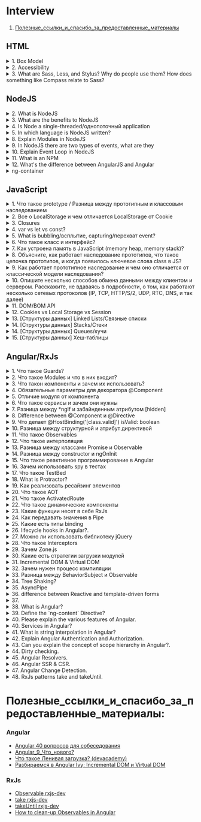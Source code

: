 # Interview 
1. [Полезные_ссылки_и_спасибо_за_предоставленные_материалы](#Полезные_ссылки_и_спасибо_за_предоставленные_материалы)

## HTML
<details>
<summary>1. Box Model</summary>
<div>

Every element in CSS is a box.
Box-Model areas: border, margin, padding, content.

If we are talking about Box Model we need to remember about `box-sizing`.  
> default value `content box`

the most popular value is `border-box`.  
  
**For example:**   
I have a box with the property `width: 100px` 
if I set `padding: 20px` and `border: 2px` 
By default extra pixels add to the total size of my box so now `width` equivalent 122px.

But, if I use `box-sizing: border-box,` padding and border will be included
in my box and that means that I will get just 100px size.

</div>
</details>

<details>
<summary>2. Accessibility</summary>
<div>  

### aria-label
The `aria-label` attribute is used to define/определить a string that labels/помечает the current element. 
Use it in cases where a text label is not visible on the screen.  

Example of `aria-label` attribute:  
```html
<button aria-label="Close" onclick="myDialog.close()">X</button>
``` 
Since there is nothing indicating that the purpose of the 
button is to close the dialog, the ``aria-label`` attribute
is used to provide the label to any assistive/`[əsˈɪstɪv]`вспомогательных technologies.


### aria-labelledby
The `aria-labelledby` attribute establishes`[ɪstˈæblɪʃɪz]устанавливает` relationships between objects and their label(s)  

Example of `aria-labelledby` attribute - Multiple Labels:  
```html
<div id="myBillingId">Billing</div>

<div>
    <div id="myNameId">Name</div>
    <input type="text" aria-labelledby="myBillingId myNameId"/>
</div>
<div>
    <div id="myAddressId">Address</div>
    <input type="text" aria-labelledby="myBillingId myAddressId"/>
</div>
```  
Example of `aria-labelledby` attribute - Dialog Label:  
```html
<div role="dialog" aria-labelledby="dialogheader">
    <h2 id="dialogheader">Choose a File</h2>
    ... Dialog contents
</div>
```  
Example of `aria-labelledby` attribute - Radio Groups:  
```html
<div id="radio_label">My radio label</div>
<ul role="radiogroup" aria-labelledby="radio_label">
    <li role="radio">Item #1</li>
    <li role="radio">Item #2</li>
    <li role="radio">Item #3</li>
</ul>
```

![ARIA_alert](ada/ARIA_alert.png)  

![ARIA_btn](ada/ARIA_btn.png)  

![ARIA_checkbox](ada/ARIA_checkbox.png)  

![ARIA_relationship](ada/ARIA_relationship.png)  

- [How I do an accessibility check](https://www.youtube.com/watch?v=cOmehxAU_4s)
- [Intro to ARIA -- A11ycasts](https://www.youtube.com/watch?v=g9Qff0b-lHk)
- [The Best Pro Tips for A11Y in Angular - JavaScript Marathon](https://www.youtube.com/watch?v=JsS052A1CVg&list=PL8TAr06qc9fWkHW3A0CANMT5DeWG5pSxZ&index=2&t=0s)
- [Repository of the app built](https://github.com/danmt/a11y-tips) 
- [WAI-ARIA authoring practices](https://www.w3.org/TR/wai-aria-practices-1.1/)
- [DEV account with a library of a11y in Angular articles](https://dev.to/danmt)
- [simplyaccessible.com](http://simplyaccessible.com/)
- [angular.io/guide/accessibility](https://angular.io/guide/accessibility)
- [Angular Accessibility 101](https://labs.thisdot.co/training/AngularAccessibility101)

</div>
</details>

<details>
<summary>3. What are Sass, Less, and Stylus? Why do people use them? How does something like Compass relate to Sass?</summary>
<div>

### What are Sass, Less, and Stylus? 
 - CSS preprocessors.
 
### Why do people use them?
 - in order not to duplicate the code, you can create mixins and use the functions
 - convenient nested syntax
 - variables (in pure CSS now it is also possible to use variables, but this is not always convenient)
 
### How does something like Compass relate to Sass?
Compass is a framework for CSS(built on Sass).
like Sass, Compass supports variables, mixins, nesting, functions, mathematical calculations 

</div>
</details>

## NodeJS
<details>
<summary>2. What is NodeJS</summary>
<div>

It is a JavaScript runtime environment built on Chrome's V8 JavaScript engine that helps 
in the execution/выполнение of JavaScript code server-side.

</div>
</details>
<details>
<summary>3. What are the benefits to NodeJS</summary>
<div>

1. **Single programming language**  
Developers can write front-end and back-end web application in JavaScript.
Also, you can test the source code of Node.JS by using Jasmin
1. **Higher performance**  
Node.JS runs the JavaScript code via/через Google V8 JavaScript engine and it compiles
the JavaScript code directly into the machine code.  
This process makes the implementation of codes easier and faster.
1. Node.js uses an event-driven/управляемую событиями, non-blocking Input/Output model 
that makes it lightweight and efficient.
I/O refers to input/output. It can be anything ranging from reading/writing local 
files to making an HTTP request to an API.
1. **Easy Scalability**    
Node.JS is regarded as the best option for micro-service architecture 
1. Node.js package ecosystem, **npm**, is the largest 
ecosystem of open source libraries in the world. 

</div>
</details>
<details>
<summary>4. Is Node a single-threaded/однопоточный application</summary>
<div>

Node. js is a single threaded language which/который in background uses 
multiple threads to execute/выполнять asynchronous code. 

</div>
</details>
<details>
<summary>5. In which language is NodeJS written?</summary>
<div>

C/C++ and JavaScript

</div>
</details>
<details>
<summary>8. Explain Modules in NodeJS</summary>
<div>

Module in Node.js is a simple or complex functionality organized in single or 
multiple JavaScript files which can be reused throughout the Node.js application.

Each module in Node.js has its own context, so it cannot interfere with other modules.

</div>
</details>
<details>
<summary>9. In NodeJS there are two types of events, what are they</summary>
<div>



</div>
</details>
<details>
<summary>10. Explain Event Loop in NodeJS</summary>
<div>



</div>
</details>
<details>
<summary>11. What is an NPM</summary>
<div>



</div>
</details>
<details>
<summary>12. What's the difference between AngularJS and Angular</summary>
<div>

Angular is based on TypeScript while AngularJS is based on JavaScript.  

- Architecture:
**Angular JS:** Supports Model-View-Controller design. The view processes the 
information available in the model to generate the output.  
**Angular:** Uses components and directives. Components are the directives with a template.  

- Mobile support:
**Angular JS:** Does not supported by mobile browsers.  
**Angular:** But Angular supported by all the popular mobile browsers.  

- Routing:
**AngularJS:** uses `$routeprovider.when()`.
**Angular:** uses `@RouteConfig{(…)}`.


</div>
</details>
<details>
<summary>ng-container</summary>
<div>

The Angular `<ng-container>` is a grouping element that doesn't interfere/не мешает 
with styles or layout because Angular doesn't put it in the DOM.

We should use `<ng-container>` when we just want to apply multiple structural directives without
introducing any extra element in our DOM.

Also, wen we are using `*ngTemplateOutlet`
**Example:**  
```
<ng-container *ngTemplateOutlet='someTemplate'></ng-container>
<ng-template #someTemplate>...</ng-template>
```

</div>
</details>

## JavaScript 
<details>
<summary>1. Что такое prototype / Разница между прототипным и классовым наследованием</summary>
<div>

> Прототип это некоторый объект с помощью которого мы расширяем свойства объектов или классов,
и с помощью него мы можем устраивать определенной наследование внутри js.

Прототип это определенный объект который присутствует у объектов(в js все является объектами) 
и он вызывается сверху вниз.  
Т.е если мы находим какие-то поля или функции на верхнем уровне, мы обращаемся к ним,
если не находим, тогда идем в прототип.  

Разница между прототипным и классовым наследованием, в том что при классовом наследовании все 
поля и функции хранятся на верхнем уровне.

- [Классы, объекты и наследование в JavaScript](https://habr.com/ru/post/15444/)

</div>
</details>

<details>
<summary>2. Все о LocalStorage и чем отличается LocalStorage от Cookie</summary>
<div>

LocalStorage - локальное хранилище(которое находится именно в вашем браузере)ю Прелесть заключается в том,
что можно хранить любые данные и они будут доступны после перезагрузки страницы.  
Другими словами - это локальная и импровизированная база данных.  

Пример:  
```js
const myNumber = 42
localStorage.setItem('number', myNumber.toString())
localStorage.getItem('number') // "42"
localStorage.removeItem('number') // "42"
localStorage.getItem('number') // null
```
Проверить в DevTools, что лежит в LocalStorage:  
![devToolsLocalS.png](js/devToolsLocalS.png)  
P.S. LocalStorage работает для текущего домена.

**Особенности работы с LocalStorage:**   
- LocalStorage умеет работать только со строками.  
Пример сохранения и вывод объекта:
```js
const obj = {name: 'Max', age: 21};
localStorage.setItem('person', JSON.stringify(obj));
JSON.parse(localStorage.getItem('person')) // {name: "Max", age: 21}
```
- Если наше приложение открыто в разных вкладках, мы можем все это синхронизировать с помощью
специального события, которое может прослушивать объект **window**.  
Данное событие вызывается тогда, когда что-то записывается в LocalStorage.
```js
// В первой вкладке(любой) домена пишем код:
window.addEventListener('storage', event => {event})

// Во второй вкладке(любой) домена пишем код:
localStorage.setItem('temp', Date.now().toString())
```  
![devToolsLocalS2.png](js/devToolsLocalS2.png)  

**Чем отличается LocalStorage от Cookie:**
- LocalStorage намного больше по объему чем куки. Обычно это примерно 5mgb.
- Cookie работает с сервером, а LocalStorage нет(это только ваше локальное хранилище)

</div>
</details>

<details>
<summary>3. Closures</summary>
<div>

> Closures are the primary mechanism used to enable data privacy.  

To use a closure, you need to define a function inside another function.  

The variables of the outer scope are accessible inside the inner scope:  
```javascript
function outerFunc() {
  // the outer scope
  let outerVar = 'I am outside!';

  function innerFunc() {
    // the inner scope
    console.log(outerVar); // => logs "I am outside!"
  }

  innerFunc();
}

outerFunc();
``` 
**So, 2 things:**   
1. Scopes`области` can be nested`вложенные`
1. The variables of the outer scope are accessible inside the inner scope

**Example - setTimeout() callback:** 
```javascript
const message = 'Hello, World!';

setTimeout(function callback() {
  console.log(message); // logs "Hello, World!"
}, 1000);
```  
The `callback()` **is a closure** because it captures the variable `message`.  

**Example - forEach():** 
```javascript
let countEven = 0;
const items = [1, 5, 100, 10];

items.forEach(function iterator(number) {
  if (number % 2 === 0) {
    countEven++;
  }
});

countEven; // => 2
```  
The `iterator` **is a closure** because it captures the variable `countEven`.  

**Example:**  
*In the example above, the `.get()` method is defined inside the scope of `getSecret()`,
which gives it access to any variables from `getSecret()`, and makes it a privileged method. 
In this case, the parameter, `secret`.*
```javascript
const getSecret = (secret) => {
  return {
    get: () => secret
  };
};

test('Closure for object privacy.', assert => {
  const msg = '.get() should have access to the closure.';
  const expected = 1;
  const obj = getSecret(1);

  const actual = obj.get();

  try {
    assert.ok(secret, 'This throws an error.');
  } catch (e) {
    assert.ok(true, `The secret var is only available
      to privileged methods.`);
  }

  assert.equal(actual, expected, msg);
  assert.end();
});
```

- [closures](js/closures/closures.md)
- [A Simple Explanation of JavaScript Closures](https://dmitripavlutin.com/simple-explanation-of-javascript-closures/)
- [Master the JavaScript Interview: What is a Closure?](https://medium.com/javascript-scene/master-the-javascript-interview-what-is-a-closure-b2f0d2152b36)

</div>
</details>

<details>
<summary>4. var vs let vs const?</summary>
<div>

> Always use `const`, except when you know that the variable will change.  

**var:** 
- function scoped
- undefined when accessing a variable before it's declared
  
**let:** 
- block scoped
- you will get `ReferenceError` when accessing a variable before it's declared
  
**const:**
- block scoped
- you will get `ReferenceError` when accessing a variable before it's declared
- can't be reassigned  
**Example** of `const` object - reassigned:  
```javascript
const person = {
  name: 'Kim Kardashian'
}
person.name = 'Kim Kardashian West' // ✅ It's work.
person = {} // ❌ Assignment to constant variable. -> Error.
```   

![letScope.png](js/letScope.png)

- [var vs let vs const in JavaScript](https://tylermcginnis.com/var-let-const/)
</div>
</details>

<details>
<summary>5. What is bubbling/всплытие, capturing/перехват event?</summary>
<div>

**The standard DOM Events describes 3 phases of event propagation:**  
1. **Capturing** phase – the event goes down to the element.
1. **Target** phase – the event reached/`[riʧt]`берёт the target element.
1. **Bubbling** phase – the event bubbles up from the element.

## Bubbling
A bubbling event goes from the target element straight up. 

**Bubbling** - When an event happens on an element, it first runs the handlers/обработчики on it,
then on its parent, then all the way up on other ancestors/`[ˈænsɛstəz]`предков.  

Almost all events bubble. For example, a focus event does not bubble. 

## Stopping bubbling 
The method for it is `event.stopPropagation()`.  

**For instance, here `body.onclick` doesn’t work if you click on <button>:**  
```html
<body onclick="alert(`the bubbling doesn't reach here`)">
  <button onclick="event.stopPropagation()">Click me</button>
</body>
```

## Capturing  
**Capturing** - It's a dive handler/обработчик на погружение.  
To catch an event on the capturing phase, **we need to set the handler capture option to true**:  
```javascript
elem.addEventListener(..., {capture: true})
// or, just "true" is an alias to {capture: true}
elem.addEventListener(..., true) 
```

```html
<style>
  body * {
    margin: 10px;
    border: 1px solid blue;
  }
</style>

<form>FORM
  <div>DIV
    <p>P</p>
  </div>
</form>

<script>
  for(let elem of document.querySelectorAll('*')) {
    elem.addEventListener("click", e => alert(`Capturing: ${elem.tagName}`), true);
    elem.addEventListener("click", e => alert(`Bubbling: ${elem.tagName}`));
  }
</script>
```  
If you click on `<p>`, then the sequence is:  
1. `HTML → BODY → FORM → DIV → P` (**capturing** phase, the first listener):
1. `P → DIV → FORM → BODY → HTML` (**bubbling** phase, the second listener).

[Основы JavaScript #26 Всплытие и перехват события](https://www.youtube.com/watch?v=rI94le4tchw)

</div>
</details>

<details>
<summary>6. Что такое класс и интерфейс?</summary>
<div>

...

</div>
</details>
<details>
<summary>7. Как устроена память в JavaScript (memory heap, memory stack)?</summary>
<div>

...

</div>
</details>
<details>
<summary>8. Объясните, как работает наследование прототипов, что такое цепочка прототипов, и когда появилось ключевое слова class в JS?</summary>
<div>

...

</div>
</details>

<details>
<summary>9. Как работает прототипное наследование и чем оно отличается от классической модели наследования?</summary>
<div>

...

</div>
</details>

<details>
<summary>10. Опишите несколько способов обмена данными между клиентом и сервером. Расскажите, не вдаваясь в подробности, о том, как работают несколько сетевых протоколов (IP, TCP, HTTP/S/2, UDP, RTC, DNS, и так далее)</summary>
<div>

...

</div>
</details>

<details>
<summary>11. DOM/BOM API</summary>
<div>

#### DOM - «Объектная модель документа»
Если вы откроете панель инструментов разработчика и увидите там что-то вроде HTML,
то вы обнаружите, что на самом деле это — визуальное представление DOM.  
DOM формируется из написанного вами HTML-кода. В самом упрощенном варианте визуальное 
представление DOM будет выглядеть точно так же, как ваш простой HTML-код.   
> наиболее вероятная причина в различиях между написанным кодом и
> фактическим DOM в том, **что JavaScript может динамически изменять DOM** 

**Когда визуальное представление DOM отличается от HTML-кода?**  
Например, если в вашем HTML-коде есть ошибки, и браузер исправил их за вас.   

**Helpful links:**  
[Что такое DOM?](https://frontender.info/dom/)

#### BOM - Объектная модель браузера (Browser Object Model) 
Это множество "готовых" объектов, с помощью которых можно взаимодействовать с элементами
веб-страницы и самим браузером. В совокупности все эти объекты 
составляют **объектную модель браузера (BOM – Browser Object Model)**.  
На самом верху этой модели находится глобальный объект window. 
> переменные и функции объявленные в глобальной области видимости с помощью ключевого
> слова `var` автоматически становятся свойствами и методами объекта window.

**Основные объекты Browser Object Model:** window, navigator, history, location, screen, document.   
![browser-object-model.png](../img/browser-object-model.png)    

</div>
</details>
<details>
<summary>12. Cookies vs Local Storage vs Session</summary>
<div> 
   
![CookiesLocalStorSession.png](../img/CookiesLocalStorSession.png)    

</div>
</details>

<details>
<summary>13. [Структуры данных] Linked Lists/Связные списки</summary>
<div> 

Linked Lists относятся к структурам реализуемым на основе массивов 
(требование выделения непрерывного блока памяти).  
Так же к ним относятся стеки и кучи, очереди с приоритетом (которые часто создаются на основе куч)
и хеш-таблицы.

#### Зачем нужны Linked Lists/Связные списки если есть Array?
![LinkedList.png](../img/LinkedList.png)      
[Youtube - How To Implement Linked Lists With Test Driven Development In JavaScript](https://www.youtube.com/watch?v=gJjPWA8wpQg)
У меня есть объект но я не знаю его индекса и мне нужно вернуть следующий элемент после моего объекта:
Если это обычный массив  - мне нужно пройти весь массив пока я не найду 
полное совпадение моему объекту и потом взять следующий элемент массива
Если это Связанные списки -  Связанные списки это структура данных, в которой
каждый элемент содержит данные и указатель на следующий элемент списка 
(а если это двусвязный список, то также ссылку на предыдущий элемент). 
Это означает что я найду следующий объект за O(1).   

Для обычных массивов добавление или удаление элемента очень затратная операция.
Например если мы удаляем элемент по индексу, все последующие элементы сдвигаются.
В случае с linkedList нам нужно просто сказать head предыдущего элемента что теперь его 
следующим элементом станет другой элемент (т.е в случае со связанным списком при удалении 
или добавлении нового элемента не будет смещения [Связанные списки (Linked lists)](https://www.youtube.com/watch?v=r6e5cuzMaxE)) 
>Linked Lists позволяет найти следующий или предыдущий элемент за O(1), т.к. 
каждый объект может хранить ссылки на next и prev элементы.  
[Гид по computer science: 2.3. Связные списки](https://drive.google.com/file/d/1IGYqb4caqA5bj672C-GaKacwmuwtzL1_/view?usp=sharing)
[Youtoube Архив 2018 - Часть 11: Структуры данных: связные списки, деревья структур в JavaScript](https://www.youtube.com/watch?v=XNliOCBhYRY)
#### Big O - LinkedList vs Array
![LinkedListBigO.png](../img/LinkedListBigO.png)
</div>
</details>

<details>
<summary>14. [Структуры данных] Stacks/Стеки</summary>
<div> 

Стек — это структура данных типа LIFO (Last In, First Out — «последним пришел, первым ушел»), в которой
элементы добавляются или удаляются только сверху;  
[Гид по computer science: 2.4. Стеки и кучи. 38 page](https://drive.google.com/file/d/1IGYqb4caqA5bj672C-GaKacwmuwtzL1_/view?usp=sharing)  
> Стек можно реализовать на основе массива (отслеживая текущую длину стека) или на основе 
> односвязного списка (отслеживая head списка1). Как и в случае с очередями, реализация на основе массива проще, но 
> она накладывает ограничение на размер стека. Стек, реализованный на основе связного списка,
> может расти до тех пор, пока хватает памяти.

</div>
</details>

<details>
<summary>14. [Структуры данных] Queues/кучи</summary>
<div> 

> В js в стеке хранятся все значимые и не ссылочные типы данных, типа string.
В кучу попадают ссылочные типы данных (объекты, массивы).

Если говорить о структуре данных "Кучи"- используются в тех случаях, когда нужен быстрый доступ к
наибольшему (или наименьшему) элементу списка без необходимости сортировки остальной части списка. 
Именно поэтому кучи используются для реализации очередей с приоритетом:
 
[Youtoube Основы программирования. Эпизод первый.(stack, heap, ISA, Pipeline, etc...) - time 8:35](https://www.youtube.com/watch?v=JUpB_tqf8Lo)

</div>
</details>

<details>
<summary>15. [Структуры данных] Хеш-таблицы</summary>
<div> 


</div>
</details>

## Angular/RxJs

<details>
<summary>1. Что такое Guards?</summary>
<div>

Это сущность в angular, он имплементируется от определенного интерфейса,
который называется ``CanActivate`` , который решает можно ли пустить человека на 
запрашиваемую страницу(т.е можно ли загрузить компонент который отвечает за страницу).  

Он возвращает ``true||false``. Так же он может вернуть его в promise или observable.

Просто вешаем Guard на какой либо компонент и дальше в зависимости от описанных условий
мы говорим - можно ли его загрузить.

Пример:  
![Guard.png](angular/Guard.png) 

</div>
</details>

<details>
<summary>2. Что такое Modules и что в них входит?</summary>
<div>
Modules это некоторый набор angular сущностей? таких как компоненты, директивы, сервисы,
другие модули которые являются строительными блоками для системы.  

В angular приложении может быть больше одного модуля.
    
Пример:  
![modules.png](angular/modules.png)  

Модуль определяется декоратором ``@NgModule`` и далее у него присутствуют базовые настройки.  
P.S. - в ``bootstrap`` мы указываем тот компонент с которого нам необходимо загрузить данный модуль.
</div>
</details>

<details>
<summary>3. Что такон компоненты и зачем их использовать?</summary>
<div>
Это базовый строительный блок. Из компонента доставляется весь юзер интерфейс.  

![component.png](angular/component.png) 

Компоненты должны принадлежать к какому то ``@NgModule``. Т.е. нам необходимо регистрировать компоненты 
в массив ``declarations``, для того чтобы Angular мог их трекать и использовать:

![component1.png](angular/component1.png)
</div>
</details>

<details>
<summary>4. Обязательные параметры для декоратора @Component</summary>
<div>

Это либо ``template`` ``templateUrl`` -> у компонента всегда должен присутсвовать какой то шаблон
Параметр ``selector`` -> не является обязательным, потому что например когда мы в интеграционных тестах
мы можем создавать различные хост компоненты, которые не содержат  в себе ``selector``

</div>
</details>

<details>
<summary>5. Отличие модуля от компонента</summary>
<div>
Компоненты контролируют сам html и отображение, а модули состоят из одного или нескольких 
компонентов и служат определением того что в приципе есть в приложении. Т.е модуль
это коробочка которая содержит все составные части приложения, а компоненты
это непосредственно строительные блоки.
</div>
</details>

<details>
<summary>6. Что такое сервисы и зачем они нужны</summary>
<div>
Сервис в angular это модель данных где мы и храним все необходимые данные.   
Например в компоненте мы храним визуальную составляющую, а сервисы нужны что бы отделить 
данные от визуального представления. Т.е с данными мы работаем именно в сервисах.  

По большей части, они являются синглтонами. Т.е. мы регистрируем 1 инстанс сервиса
на все приложение, но при этом у нас есть гибкая возможность создавать их в более локальных вариациях
и использовать в рамках одного или нескольких компонентов. 
Синглтон - означает что существует единственный инстанс(экземпляр) данного сервиса и по сути
мы можем задавать ему какие то данные и использовать ровно те же самые данные в других местах.
</div>
</details>

<details>
<summary>7. Разница между *ngIf и забайнденным атрибутом [hidden]</summary>
<div>

``*ngIf``(меняет html) - эта директива убирает элемент полностью из ДОМ дерева.

``[hidden]``(не меняет html) - просто визуально скрывает элемент, добавляя ``display:none``
</div>
</details>

<details>
<summary>8. Difference between @Component и @Directive</summary>
<div>
@Component - contain some html and set the structure for the application.  

@Directive - control some behavior inside html (e.g. styles). Those. works within the component.
</div>
</details>

<details>
<summary>9. Что делает @HostBinding('[class.valid]') isValid: boolean</summary>
<div>

Используем декаратор ``@HostBinding`` и байндим какуюто строку на переменную ``isValid``
которая является типом ``boolean``.

Этот декоратор используется по большей части в директивах и здесь происходит следующее ->
мы байндим динамический класс, который называется ``valid`` и это значение будет 
храниться в переменной ``isValid``. Если ``isValid`` будет находиться в значении ``true``,
например если это используется в директиве, то тогда элементу на который повешана дериктива
будет дан класс ``valid``. Если ``false``, то класса не будет.  

Т.е. это крутой и удобный синтаксис, для того чтобы динамически задавать классы при различных
условиях.
</div>
</details>

<details>
<summary>10. Разница между структурной и атрибут директивой</summary>
<div>
У директив бывают разные модели поведения.  

Структурные - это те директивы которые могут менять html шаблон. Наприме директивы `*ngIf || *ngFor`.

В энгулар структурные директивы помечаются ``*...``  

Атрибут директивой - являются те которые так же добавляют определенное поведение,
но при этом не меняют html шаблон. Например `[ng-style]`
</div>
</details>

<details>
<summary>11. Что такое Observables</summary>
<div>
 По сути это паттерн проектирование, которое активно используется в Angular, 
 за счет встроенной библиотеки RxJs.   
 
 Говорит он о том что у нас есть некоторые объекты которые могут получать уведомления.
 Т.е. если мы подписываемся на определенные уведомления, то мы являемся обзервелами и
 когда приходит уведомление мы его получаем моментально в нужных местах.  

 Полезные материалы:  
 - [Observable в RxJS: краткое введение](https://medium.com/@kosmogradsky/observable-%D0%B2-rxjs-%D0%BA%D1%80%D0%B0%D1%82%D0%BA%D0%BE%D0%B5-%D0%B2%D0%B2%D0%B5%D0%B4%D0%B5%D0%BD%D0%B8%D0%B5-34939ff5f7d7)
</div>
</details>

<details>
<summary>12. Что такое интерполяция</summary>
<div>

Синтаксис, который позволяет выводить динамические элементы в шаблон. Например в ангулар ``{{...}}``
Другими словами -> это просто синтаксис который обозначает связку между шаблоном 
и функционалом компонента.  
 
</div>
</details>

<details>
<summary>13. Разница между классами Promise и Observable</summary>
<div>

Они оба работаю с асинхронным кодом и по сути делают одно и то же, но
имеют большие корневые различия.  

###Promise
Если мы говорим про базовый Promise который есть в es6 синтаксисе, то у него
есть ряд ограничений:
 1. например мы не можем его заранее отменять;
 1. промис всегда работает с единственным событием, и если мы хотим 
 поработать с несколькими событиями, мы создаем несколько промисов.
 1. так же есть разница по оптимизации - асинхронные
 события который мы оборачиваем в промисы, они в любом случае будут выполненны,
 даже если мы не подписывались на этот промис. Т.е. не важно есть ли
 у нас блок `then`, он все равно будет выполнен.
 
 Observable является библиотекой с хорошей оптимизацией, он говорит что если у нас нет никаких 
 подписчиков, то и асинхронный код не будет выполняться.
 
 ###Observable  
 1. Observable это крутой концепт который пришел к нам из реактивного программирования,
 и во многих языках программирования он является понятием стрима и может работать
 с многочисленными подписками и данными 
 1. мы можем подписываться и отписываться от стримов (что мы не можем делать 
 в промисе)
 1. можем применять к Observable различные операторы которые есть в js,
 такие как `.map() || .filter() || .reduce()` и т.д.
 
 
  Полезные материалы:  
  - [Promise vs Observable in Angular](https://blog.knoldus.com/promise-vs-observable-in-angular/)
</div>
</details>

<details>
<summary>14. Разница между constructor и ngOnInit</summary>
<div>

`ngOnInit` - относится к lifecycle hooks, но при этом есть еще метод `constructor`,
который вызывается до `ngOnInit`.

`constructor` сам по себе является фичей самого класса, а не Angular.
Основная разница в том, что Angular запустит `ngOnInit`, после того,
 как закончит настройку компонента.

`constructor` - вызывается в тот момент когда создается инстанс(экземпляр) класса,
т.е. это первый этап когда мы создаем взаимодействие с нашим компонентом
 или директивой.

Если мы используем `constructor` то мы в него инжектируем различные
сервисы и другие сущности, в отличае от `ngOnInit`, который нам уже на прямую
нам обозначает что компонент готов к работе. Т.е в методе `ngOnInit`, энгулар
нам говорит что компонент готов и мы можем с ним работать.

</div>
</details>

<details>
<summary>15. Что такое реактивное программирование в Angular</summary>
<div>
Это программирование с асинхронными датастримами. В ядре энгулар присутствует 
несколько способов для реализации реактивного программирования, но в основном используется 
библиотека RxJs. Так же есть EventEmitter(хотя и он внутри использует RxJs).

RxJs позволяет нам оперировать различными асинхронными дата стримами, 
которые в своем ядре содержат 
Observable к которым мы можем применять очень удобный набор функциональных операторов
для преобразования подобного стрима, что является крайне удобной системой.

>Реактивное программирование — это когда ты вместо обработки событий 
по одному объединяешь
 их в поток и затем работаешь уже только с ним.
</div>
</details>

<details>
<summary>16. Зачем использовать spy в тестах</summary>
<div>

Angular для тестирования использует фреймворк Jasmine,
в котором присутствует функция `spy` или `spyOn`.

Например мы тестируем сервис, который бежит на бекенд и получает какие-либо данные 
и понятно что если мы будем запускать во время тестов какие-либо реальные сервисы,
которые реально бегут на бекенд, то это может плохо закончиться.
Поэтому мы начинаем шпионить за определенными методами спомощью функции `spy`
и далее, когда мы выполняем код в тестах кого-либо компонента, когда
мы обращаемся к сервису, то вместо того что бы вызывать реальный метод, метод `spy`
возвращает мок значение.

Так же с помощью `spy` мы можем отслеживать сколько раз были вызваны методы,
с какими параметрами, были ли они вообще вызваны, возвращать мок данные и тем самым
мы получаем автоматизированные тесты, которые не зависят от реальных данных.

</div>
</details>

<details>
<summary>17. Что такое TestBed</summary>
<div>
Высокоуровневый внутренний фреймворк внутри энгулар,
который нужен только для того чтобы корректно тестировать и настраивать инвайрмент
для самого энгулар.

TestBed это набор инструментов позволяющий реализовывать интеграционное тестирование.
</div>
</details>

<details>
<summary>18. What is Protractor?</summary>
<div>

This is the framework that is needed for end-to-end testing.
His main task is to run tests in a real browser and show user behavior
(clicks, etc.).

</div>
</details>

<details>
<summary>19. Как реализовать ресайзинг элементов</summary>
<div>
Когда мы реализовываем ресайзинг, мы взаимодействуем с глобальными объектами,
такими как document или window.  
Вопрос заключается в том - как правильно добавить события для глобальных объектов.

У энгулар есть встроенная система позволяющая добавлять события для различных
 элементов, такие как например декоратор `@HostListener`,
 который поддерживает 3 глобальных объекта `window || document || body`


```angularjs
@HostListener('window: resize', ['$event'])
Onresize(event) {
    event.target.innerWidth
}
```
В примере выше мы следим за объектом `window` и слушаем событие `resize`,
вторым аргументом в декоратор `@HostListener` мы передаем массив, в 
котором мы используем специальный синтаксис ``$event``, который говорит о том что
нам так же в функцию `Onresize` нужно поместить и нативный event, который
содержит в себе информацию по координатам мыши и т.п.

</div>
</details>

<details>
<summary>20. Что такое АОТ</summary>
<div>

АОТ -> **Ahead-of-Time** это концепт в энгулар, который позволяет
заранее скомпилировать определенный структуры вашего компонента, например,
заранее скомпилировать шаблон и на выходе мы получаем более оптимизированное приложение.

Такие приложения намного быстрее загружаются, т.к при таком подходе
заранее убираются все не нужные и не используемые элементы и по итогу
уменьшается размер итогового бандла приложения при сборке.

По сути это техника, которая позволяет максимально подготовить приложения для 
того чтобы оно было максимально производительно.

Полезные ссылки:  
- [Angular_9_Что_нового? - см. раздел АОТ ](angular/angular.md)

</div>
</details>

<details>
<summary>21. Что такое ActivatedRoute</summary>
<div>
Это класс или интерфейс который мы можем инжектировать в наш компонент или
в любой другой сервис, для того что бы получить доступ до любого текущего активного роута.

![ActivatedRoute.png](angular/ActivatedRoute.png)

В примере выше мы получаем доступ к queryParams(те параметры что идут 
после знака `?`). В нашем случае(без снепшот - снепшот лишает нас реактивности) мы queryParams это какой то 
Observable на который мы можем подписаться. 
Значение Observable это объект params у которого есть свой специальный тип Params,
ну и в случае если мы динамически что-то изменим в url адресе, то это моментально
отреагирует и перерисует нам компонент.

Т.е. ActivatedRoute это класс отвечающий за текущий активный роут.
</div>
</details>

<details>
<summary>22. Что такое динамические компоненты</summary>
<div>
Это компоненты, расположение которых заранее не определено в приложении.

Т.е. они так же зарегистрированы и определены, но в шаблоне их нигде нет.
Мы можем их показывать или бендить в ДОМ дерево, но используя динамический подход. 
</div>
</details>

<details>
<summary>23. Какие функции несет в себе RxJs</summary>
<div>

Это библиотека которая позволяет работать с асинхронным кодом и превращать его
в Observables.

в RxJs есть возможность мапить стримы в другие стримы, можем их
фильтровать, приводить к определенному значению или делать сложные композиции из 
разных стримов. Например часто бывает что нам нужно получить от бека данные и
 после получения сделать еще запрос и т.п. 
 Если делать это через Promises нас ждут большие сложности.

### Helpful links:
- [Евгений Поздняков — RxJS: производительность и утечки памяти в большом приложении](https://www.youtube.com/watch?v=7806msvJ1HE&t=513s)

</div>
</details>

<details>
<summary>24. Как передавать значения в Pipe</summary>
<div>

В шаблоне мы можем передавать параметр в pipe через символ `:`

Через `:` мы можем передавать любое количество параметров, которое
принимает данный pipe.

А в сама pipe мы можем принимать начиная со второго и заканчивая n количеством параметров.
Т.е. первый параметр в метод transform в пайпе(это всегда значение),
а все остальные параметры это те параметры, которые нужны для 
функционирования этого pipe.

</div>
</details>

<details>
<summary>25. Какие есть типы binding</summary>
<div>

1. binding из компонента в шаблон:
- `[innerHtml]` - атрибуты;
- `{{title}}` - интерполяция;

2. Event binding -> из шаблона в компонент:
- `(mousedown)` - события;

3. 2 way binding -> любое изменение в модели данных приводит
 к изменению шаблона и наоборот:
- `[(email)]` - 2 way binding;

</div>
</details>

<details>
<summary>26. lifecycle hooks in Angular?.</summary>
<div>

**lifecycle hooks** - This is a system that allows you to track at any stage what
happens with a component or directive.

![lifecyclehooks.png](angular/lifecyclehooks.png)  
**Blue** - the `constructor` doesn’t quite apply to life cycle hooks;  
**Red** those life cycle hooks that can be applied to both the directive and the component;   
**In yellow** those life cycle hooks that only applicable to components;   

- **ngOnChanges()** - This method is called once on component’s creation and then every time 
when the `@Input ()` value changes for this component or directive.
- **ngOnInit()** - It is called 1 time when the component has been initialized and is ready to use.
It is called immediately after the `ngOnChanges` method has been called.
Also, it is where you can perform`выполнить` any initializations/subscriptions
- **ngDoCheck()** - This hook can be interpreted as an “extension” of ngOnChanges. 
You can use this method to detect changes that Angular can’t detect. 
It is called in every change detection, immediately after the ngOnChanges and ngOnInit hooks.
> This hook is really costly, since it is called with enormous`[ɪˈnɔrməs]огромная` frequency`[ˈfrikwənsi]частота`; 
>after every change detection cycle no matter where the change occurred`[əˈkɜrd]произошло`. 
>Therefore, its usage should be careful in order to not affect the user experience.

- **ngAfterContentInit()** - This method is called only once during the component’s lifecycle, 
after the first ngDoCheck.   
It is called when data has been received in the component and Angular starts working with them.  

Within this hook, we have access for the first time 
to the ElementRef of the ContentChild after the component’s creation;
after Angular has already projected the external content into the component’s view.  
```
@Component({
  selector: 'my-component',
  template: `
    <div>
      <ng-content></ng-content>
    </div>`
})
export class MyComponent implements AfterContentInit {
  @ContentChild('content') content: ElementRef;

  ngAfterContentInit() {
    // Now we have access to 'this.content'!
    // Insert Logic Here!
  }
}
```
- **ngAfterContentChecked()** - This method is called once during the component’s lifecycle 
after ngAfterContentInit and then after every ngDoCheck. 
It is called after Angular has already checked the content projected into the 
component in the current digest loop.  
```
@Component({
  selector: 'my-component',
  template: `
    <div>
      <ng-content></ng-content>
    </div>`
})
export class MyComponent implements AfterContentChecked {
  @ContentChild('content') content: ElementRef;

  ngAfterContentChecked() {
    // We have access to 'this.content'!
    // Content has already been checked!
    // Insert Logic Here!
  }
}
```
- **ngAfterViewInit()** - This method is called only once during the component’s lifecycle,
after ngAfterContentChecked. Within this hook, we have access for the first time to 
the ElementRefs of the ViewChildren after the component’s creation; after Angular 
has already composed the component’s views and its child views.  
```
@Component({
  selector: 'my-component',
  template: `
    <div #wrapper >
      ...
    </div>`
})
export class MyComponent implements AfterViewInit {
  @ViewChild('wrapper') wrapper: ElementRef;

  ngAfterViewInit() {
    // Now we have access to 'this.wrapper'
    // Insert Logic Here!
  }

}
```  
It is quite useful when you need to load content on your view that depends on its view’s 
components;
For instance, you can set a chart using the ngAfterViewInit hook.  
```
@Component({
  selector: 'my-component',
  template: `
    <div>
      <canvas id="myCanvas" ></canvas>
    </div>`
})
export class MyComponent implements AfterViewInit {
  ngAfterViewInit() {
    // Now we can get the canvas element by its id
    // in order to create the chart
    this.chart = new Chart('radarCanvas', {
      ...
    });
  }
}
```
- **ngAfterViewChecked()** - This method is called once after ngAfterViewInit and then 
after every ngAfterContentChecked. It is called after Angular has already 
checked the component’s views and its child views in the current digest loop.  
It is called every time when all the data and everything is ready for View.

The hooks **AfterViewInit and AfterViewChecked** work after the 
component’s view has been composed`были созданы`.  

```
@Component({
  selector: 'my-component',
  template: `
    <div #wrapper >
      ...
    </div>`
})
export class MyComponent implements AfterViewChecked {
  @ViewChild('wrapper') wrapper: ElementRef;

  ngAfterViewChecked() {
    // Now we have access to 'this.wrapper'!
    // View has already been checked!
    // Insert[ɪnˈsɜrt]вставьте Logic Here!
  }
}
```

> The **AfterContent** hooks concern`[kənˈsɜrn]относятся к` ContentChildren, 
>the child components that Angular projected`[prəˈʤɛktəd]проецируется` into the component.

> The **AfterView** hooks concern ViewChildren, the child components whose element tags appear 
>within the component's template

- **ngOnDestroy()** - this method is called only once during the component’s lifecycle, 
right before Angular destroy it. 
it is where you should put all your cleanup logic for that component. For instance,
it is where you can remove any localstorage information and, most importantly,
unsubscribe observables/detach event handlers/stop timers, etc. to avoid`избежать` memory leaks.
> ngOnDestroy is not called when the user refreshes the page or closes the browser. 
>For this case you can use the HostListener decorator:  
```
 @HostListener(‘window:beforeunload’)
  ngOnDestroy() {
     // Insert Logic Here!
  }
```

### Helpful links
- [Angular lifecycle hooks для чайников](https://www.youtube.com/watch?v=dVeUz0cKGtM)

</div>
</details>

<details>
<summary>27. Можно ли использовать библиотеку jQuery</summary>
<div>

Можно. С помощью  `npm||yarn` устанавливается пакет `jQuery` и
 в файле `angular.json` находим поле `scripts` и подключаем из папки 
 `node-modules` подключаем jQuery.

Что бы TypeScript не ругался на присутствие не понятных глобальных объектов `$ || jQuery`
для этого ему нужно обозначить с помощью `declare var` что мы можем использовать такие 
переменные.
 
</div>
</details>

<details>
<summary>28. Что такое Interceptors</summary>
<div>

Это крутой и гибкий механизм, который позволяет нам создавать классы
Interceptors, которые имплементируются (применение интерфейса, т.е взять существующую
функциональность и применить ее) от интерфейса `HttpInterceptor`
и позволяющий нам перехватывать любые запросы, которые асинхронно уходят c
приложения.

Благодаря методу `intersept()` мы можем круто взаимодействовать с приложением,
по тому что мы получаем данные по этому запросу в объекте `req` который
является типом `HttpRequest` и далее как показано в примере ниже, 
например мы можем для каждого исходящего запроса добавлять хедеры. 

P.S. -> в примере ниже мы клонируем `req` и это обязательное действие.

![Interceptors](angular/Interceptors.png)  

`TokenInterceptor` это класс и в него мы можем инжектировать что угодно,
например любые сервисы + в `Interceptors` мы можем обрабатывать различные ошибки.
 
</div>
</details>

<details>
<summary>29. Зачем Zone.js</summary>
<div>

**Zone.js** - играет одну из важнейших ролей в энгулар. Он отвечает за реактивность.

Zone.js присутствует в ядре энгулар. В Angular с ее помощью все приложение разделяется 
на секторы, каждый из которых 
запоминает контекст асинхронного выполнения. Такой подход после завершения 
асинхронной операции  
позволяет запустить механизм ChangeDetection(отслеживания изменений) в нужном секторе.

Т.е. благодаря Zone.js мы точно знаем что в этот момент закончились определенные 
асинхронный операции.
 
Zone полезная для фреймворков, с ее помощью можно понимать, когда все асинхронные
операции закончены и можно отображать пользовательский интерфейс.
 
</div>
</details>

<details>
<summary>30. Какие есть стратегии загрузки модулей</summary>
<div>
Речь про lazy loading (ленивая загрузка по требованию).

### Что такое Ленивая загрузка?
[Lazy Loading youtube](https://www.youtube.com/watch?v=WQZq07ecohk)  
Ленивая загрузка - это техника, при которой вы загружаете часть веб-страницы в
более поздний момент времени, когда эта часть действительно необходима. 

Angular - это SPA (Одностраничное приложение), означающее, что оно имеет только одну страницу…
.все остальное содержимое в DOM и отображается с помощью JavaScript.

Если ваше приложение довольно большое, и у вас весь Javascript содержится в одном файле 
(бандле), то ваше приложение, вероятно, будет долго загружаться, когда оно будет в продакшене.
И это причина по которой вам нужна ленивая загрузка. 
Вам следует разделить приложение на более мелкие пакеты, 
а затем загружать эти пакеты, когда это необходимо.

В Angular вам не нужно прилагать особых усилий для реализации Lazy load. Все доступно из коробки.

### Как сделать ленивую загрузку в Angular 8?
Первое, что вам нужно сделать, прежде чем реализовывать ленивую загрузку, 
это найти и разделить приложения на более мелкие модули. Убедитесь,
что в основной модуль добавлен только необходимый функционал,
а затем разместите остальные части приложения в его внутренних модулях.
 
### Ленивая загрузка в действии

**Без ленивой загрузки:**  
![angular-not-lazy-loading.gif](angular/angular-not-lazy-loading.gif)

**С ленивой загрузкой**
![angular-lazy-load.gif](angular/angular-lazy-load.gif)   
При ленивой загрузке, начальная загрузка происходит с файлом main.js
и pages-home-home-module.js это главная страница, затем нажимая другие ссылки
мы видим что происходит отдельная загрузка каждого модуля.

Разница в скорости загрузки и размере файлов в данном примере довольно-таки маленькая,
но в большом приложении размер будет увеличиваться в геометрической прогрессии. В случае ленивой загрузки,
будут загружены только необходимые файлы соответствующие маршруту.
</div>
</details>

<details>
<summary>31. Incremental DOM & Virtual DOM</summary>
<div>
Virtual DOM - for example, using in React.  
Incremental DOM - using in Angular.

**Incremental DOM** - this is a concept that is actively used by Google, 
the main idea of this approach in Angular -> when we compile the components, 
they are compiled into a set of instructions that create the DOM tree,
which is updated only in those places when any data changes.

**Virtual DOM** - each component creates a new virtual DOM,
when the rendering stage happens and then React compares the new one received
model of the DOM with the old one and when it finds any changes, it applies only these changes.

Virtual DOM creates a whole DOM tree from scratch with every re-rendering.  

Incremental DOM does not require memory to re-render the view, 
if it does not make changes to the DOM.  
The memory will need only if DOM-nodes are added or removed.

</div>
</details>

<details>
<summary>32. Зачем нужен процесс компиляции</summary>
<div>
Этот процесс подготавливает набор инструкции для того чтобы браузер понимал код
 нашего приложения нативно.  
 
>Компилятор — это программа, которая переводит написанный человеком код в машинный, 
то есть понятный компьютеру.

</div>
</details>

<details>
<summary>33. Разница между BehaviorSubject и Observable</summary>
<div>
с помощью Observable мы можем подписываться на какие-то стримы.

Subject:
- может сам создавать стримы
- можем подписываться на subjects
- с помощью метода next, самостоятельно задавать новое значение в стрим. Т.е если мы
хотим какой то элемент в приложении сделать реактивным,мы можем обернуть его в subject,
на него же подписываться в других местах и там где мы его меняем, делать метод next, для
того чтобы наши подписки получили это значение.

Класс BehaviorSubject это просто один из частных случаев класса Subject, 
по умолчанию может принимать какое-либо значение

Т.е. Subject это шина которая помогает нам взаимодействовать 
с какими-то событиями, а BehaviorSubject сразу основывается на каком либо значении.

Пример:  
```js
console.clear();
import { BehaviorSubject } from 'rxjs';

const subject = new BehaviorSubject(123);

//two new subscribers will get initial value => output: 123, 123
subject.subscribe(console.log);
subject.subscribe(console.log);

//two subscribers will get new value => output: 456, 456
subject.next(456);

//new subscriber will get latest value (456) => output: 456
subject.subscribe(console.log);

//all three subscribers will get new value => output: 789, 789, 789
subject.next(789);

// output: 123, 123, 456, 456, 456, 789, 789, 789
```
</div>
</details>

<details>
<summary>34. Tree Shaking?</summary>
<div>

At the compilation stage, we throw out elements that we did not use and due to this 
we make the bundle size smaller.

</div>
</details>

<details>
<summary>35. AsyncPipe</summary>
<div>

Asynchronous channel subscribes to Observable or Promise and returns the last
value given to them. When we get the new value, the asynchronous channel marks the component,
which must be checked for changes. When a component is destroyed,
the asynchronous channel is automatically unsubscribed to avoid possible memory leaks.

</div>
</details>

<details>
<summary>36. difference between Reactive and template-driven forms</summary>
<div>
Reactive forms provide more predictability with synchronous access to the data model,
immutability with observable operators, and change 
tracking through observable streams.  

More information: [Introduction to forms in Angular](https://angular.io/guide/forms-overview)
</div>
</details>

<details>
<summary>37. </summary>
<div>

...


</div>
</details>

<details>
<summary>38. What is Angular?</summary>
<div>

Angular is a TypeScript-based open-source web application framework,
developed and maintained by Google.

It offers an easy and powerful way of building front end web-based applications.

</div>
</details>

<details>
<summary>39. Define the `ng-content` Directive?</summary>
<div>

With this, you can create reusable content.

</div>
</details>

<details>
<summary>40. Please explain the various features of Angular.</summary>
<div>

1. Accessibility Applications - Angular allows creating accessible applications using ARIA-enabled components,
built-in a11y test infrastructure, and developer guides.

1. Angular CLI - Angular provides support for command-line interface tools. These tools can be used 
for adding components, testing, instant deploying, etc.

1. Cross-Platform App Development - Angular can be used for building an efficient and powerful desktop, native,
and progressive web apps. Angular provides support for 
building native mobile applications using Cordova, Ionic, or NativeScript.  
- Angular allows creating high performance, offline, and zero-step installation
progressive web apps using modern web platform capabilities.
The popular JS framework can also be used for building desktop apps for Linux, macOS,
and Windows. 

1. Code Generation - Angular is able to convert templates into highly-optimized code
for modern JavaScript virtual machines.

1. Code Splitting - With the Component Router, Angular apps load quickly. 
The Component Router offers automatic code-splitting so that only the code required 
to render the view that is requested by a user is loaded.

</div>
</details>

<details>
<summary>40. Services in Angular?</summary>
<div>

The primary intent of an Angular service is to organize as well as share business logic,
models, or data and functions with various components of an Angular application.  

The functions from services can be invoked`вызваны` from any Angular component,
such as a controller or directive.

Singleton objects in Angular that get instantiated only once during`один раз за всю жизнь` the lifetime 
of an application are called services. An Angular service contains methods that maintain
the data throughout/`[θruˈaʊt] на протяжении`the life of an application.

</div>
</details>

<details>
<summary>41. What is string interpolation in Angular?</summary>
<div>

It's a special type of syntax use for the template expressions in order to display 
the component data. 

It's a double curly`[ˈkɜːli]` braces`[ˈbreɪsəz] {{ }}`.

</div>
</details>

<details>
<summary>42. Explain Angular Authentication and Authorization.</summary>
<div>

**Authentication** - The user login credentials are passed to an authenticate API,
which is present on the server. Post server-side validation of the credentials,
a JWT (JSON Web Token) is returned. The JWT has information or attributes 
regarding the current user. The user is then identified with the given JWT.  

**The level of access is authorization** - Post logging-in successfully, different 
users have a different level of access. While some may access everything, access for 
others might be restricted`ограничен` to only some resources.

</div>
</details>

<details>
<summary>43. Can you explain the concept of scope hierarchy in Angular?.</summary>
<div>

Each view has its own $scope. 
Therefore, the variables set by a view’s view controller will remain hidden to other 
view controllers.

Each Angular application has a root scope and can have any number of child scopes. 
The root scope is created whenever the Angular application is created, but then,
directives cam create new child scopes. When a new child scope is created
it is added as a child of his parent scope. 
This tree of child scopes normally parallels the DOM where they’re attached.
</div>
</details>

<details>
<summary>44. Dirty checking.</summary>
<div>

**Dirty checking** - change detection technique`[tɛkˈnik]` 

>By default, Angular will check every time something may have changed, this is called dirty checking.

When any property changes angular runs a check or $digest cycle. 
This checks for changes in value of any property by comparing it with its previous value. 
If any property has changed it’s get updated in View or model.  

This **change detection technique`[tɛkˈnik]` is called as ‘dirty checking’**.

**More details**  
In the angular framework, the model and view have binding, So any change in the model will 
lead to update the view. 

The updation of view because of model change is called Digest Cycle and 
**dirty check is a part of this digest cycle**.  

When any event or Model value manipulation is done, angular check old value and new value, 
and if the value is changed the digest cycle starts its work and updates the view by 
checking the scope object and find which object should be changed.  

Digest cycle informs the watchers about the model change and then watchers synchronize 
the view with the model data.  

While this updation process is going on, it is possible that the value of the 
model again changed.  
Then dirty check comes and checks while the digest cycle(was going on) anything 
is changed in model or not.   

If anything changed it will call the digest cycle again and update the view, 
and this process will go on until the dirty check finds no updates done while 
the last Digest cycle.  

</div>
</details>


<details>
<summary>45. Angular Resolvers.</summary>
<div>

Это история про роутинг.  

Используем RouterModule в который передаем массив объектов
![1.png](angular/resolvers/1.png)  

Обращаться к указанным в массиве путям мы будем получать указанный компонент.
Обращение может быть:
- из шаблона при помощи директивы `routerLink="/component"`
- из самого компонента, например `this.router.navigateByUrl('component')`
![2.png](angular/resolvers/2.png)  


Когда мы обращаемся к пути у нас начинает инициализироваться компонент.
В тот момент когда к пути обратились, но компонент еще не проинициализировался можно воспользоваться 
Resolvers & Guards.  
![3.png](angular/resolvers/3.png)  
![11.png](angular/resolvers/11.png)  

Resolvers & Guards очень похожи  
![4.png](angular/resolvers/4.png)   
Эти методы отрабатывают до инициализации компонента.
Могут ходить на сервер
Спрашивать какую то информацию у пользователя.
Разница в том что Resolvers возвращает данные, а Guards вернет `true || false`   

Поскольку Guards отвечает за сам доступ к компоненту, он отработает первым  
![12.png](angular/resolvers/12.png)   

**Ниже методы Guards:**
![5.png](angular/resolvers/5.png)  

**Ниже методы Resolvers:**  
![6.png](angular/resolvers/6.png)  
Всего один метод который что то делает перед переходом на роут.

## Как использовать Resolvers
1. Создать класс-резолвер(это будет сервис), имплементирующий интерфейс Resolve.    
![7.png](angular/resolvers/7.png)   

2. Добавить его в providers.  
![8.png](angular/resolvers/8.png)   

3. Указать резолвер в параметре resolve соответствующего роута.  
![9.png](angular/resolvers/9.png)  

4. Получить данные в компоненте.  
![10.png](angular/resolvers/10.png)  

### Как посмотреть на все события роутинга:
```
RouterModule.forRoot(routes, {
	enableTracing: true
})
```

### Обработка ошибок 
![13.png](angular/resolvers/13.png)  

### Главная проблема резолверов. Или почему многие говорят всегда использовать сервисы вместо резолверов
![14.png](angular/resolvers/14.png)    
Пока вся логика прописанная в резолвере не отработает, компонент не будет показан пользователю.  
Но на самом деле нужно просто учитывать этот момент при использовании резолверов. И не допускать в логике к примеру бесконечных циклов) 
или передачи большого объема данных.  

### Плюсы и минусы использования резолвера
![15.png](angular/resolvers/15.png)   

## Как можно использовать резолверы
1. Для предзагрузки данных(используем кеш и не паримся насчет задержек)
1. Для обработки ошибок до перехода на роут
1. Для авторизации через сторонние сервисы (редирект с сервиса на роут с резолвером)
1. Для перехода на другие ресурсы с использованием роутера (нет компонента, только резолвер с редиректом)

</div>
</details>


<details>
<summary>46. Angular SSR & CSR.</summary>
<div>

**SSR** - Server Side Rendering.  
Это технология, которая позволяет, с помощью Node. js, запускать 
JavaScript код на сервере (а не в браузере как обычно) и готовый результат отправлять пользователю,
избегая лишней нагрузки на его браузер и компьютер.   

**CSR** - Client Side Rendering.  

### SSR нужен для того что бы:
1. что бы поисковые движки могли нормально проиндексировать страницу.  
Например если страница не отрендерилась за 5 сек, Google будет индексировать только 
то что есть на данный момент.
2. для того что бы на слабых устройствах пользователю не приходилось ждать 
пока отработает Javascript и нарисуется страница.
   

</div>
</details>

<details>
<summary>47. Angular Change Detection.</summary>
<div>

Change Detection means updating the view (DOM) when the data has changed.


>By default, Angular will check every time something may have changed, this is called dirty checking.

</div>
</details>

<details>
<summary>48. RxJs patterns take and takeUntil.</summary>
<div>

### Терминология:
- Обзервбл - это поток.(Стрим) 
	- одни из важных методов .next(посылает значения в поток) и .complete();
	- name$ - $ в конце обозначение что сущность является потоком
- RxJs - работает с потоками.
- промисы - работают с одним значением.
- .pipe() - (труба) создает свой собственный новый поток который мы можем фильтровать изменять или соединять 
два разных потока(вызывается до обзервабла - в случае если он конечно если нам вообще нужен измененный поток, 
можно подписаться и без .pipe())

### поток от промиса отличается:
тем что можно подавать множество данных.  
>К промису(так как у него всего одно значение) пописываться не надо в отличает от обервабла.

### takeUntil(related with Angular component's ngOnDestroy())
	- Emits the values emitted by the source Observable until a notifier Observable emits a value.
	- не нужно использовать .complete(), т.к он сам завершает поток
	
### Helpful links
- [Observable rxjs-dev](https://rxjs-dev.firebaseapp.com/guide/observable)
- [take rxjs-dev](https://rxjs-dev.firebaseapp.com/api/operators/take)
- [takeUntil rxjs-dev](https://rxjs-dev.firebaseapp.com/api/operators/takeUntil)
- [How to clean-up Observables in Angular](https://medium.com/impact-developers/how-to-destroy-observables-in-angular-313dec343b45)

</div>
</details>


# Полезные_ссылки_и_спасибо_за_предоставленные_материалы:
### Angular
- [Angular 40 вопросов для собеседования](https://www.youtube.com/watch?v=rc3E4tplFCU)
- [Angular_9_Что_нового?](angular/angular.md)
- [Что такое Ленивая загрузка? (devacademy)](https://devacademy.ru/article/kak-pravilno-realizovat-lenivuyu-zagruzku-moduley-v-angular-8)
- [Разбираемся в Angular Ivy: Incremental DOM и Virtual DOM](https://habr.com/ru/post/448048/)

### RxJs
- [Observable rxjs-dev](https://rxjs-dev.firebaseapp.com/guide/observable)
- [take rxjs-dev](https://rxjs-dev.firebaseapp.com/api/operators/take)
- [takeUntil rxjs-dev](https://rxjs-dev.firebaseapp.com/api/operators/takeUntil)
- [How to clean-up Observables in Angular](https://medium.com/impact-developers/how-to-destroy-observables-in-angular-313dec343b45)



